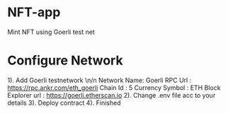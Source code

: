 # NFT-app
Mint NFT using Goerli test net

# Configure Network
1). Add Goerli testnetwork \n/n
      Network Name: Goerli
      RPC Url : https://rpc.ankr.com/eth_goerli
      Chain Id : 5
      Currency Symbol : ETH
      Block Explorer url : https://goerli.etherscan.io
2). Change .env file acc to your details
3). Deploy contract
4). Finished
